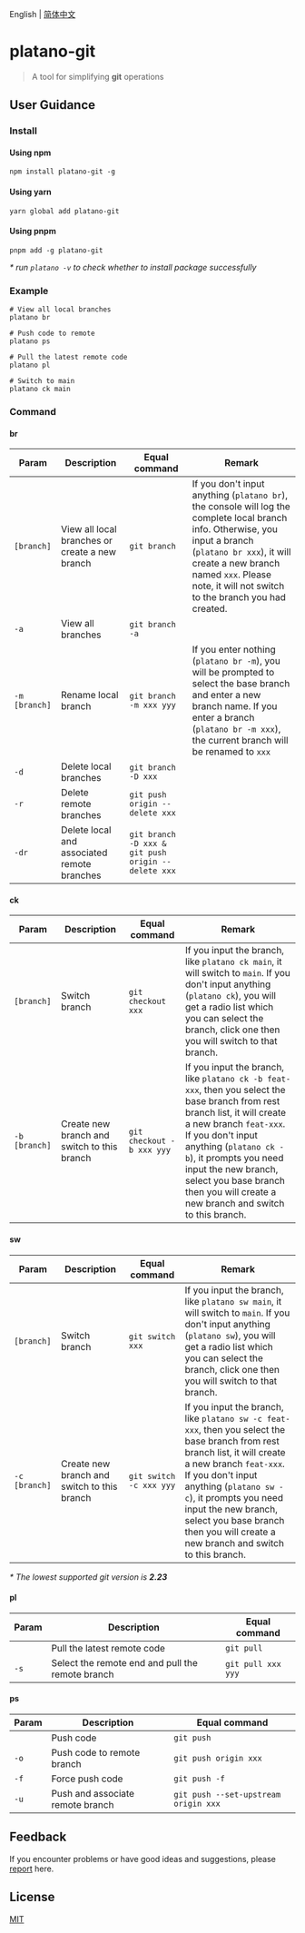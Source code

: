 English | [简体中文](README.zh-CN.md)

# platano-git

> A tool for simplifying **git** operations

## User Guidance

### Install

#### Using npm

```shell
npm install platano-git -g
```

#### Using yarn

```shell
yarn global add platano-git
```

#### Using pnpm

```shell
pnpm add -g platano-git
```

_\* run `platano -v` to check whether to install package successfully_

### Example

```shell
# View all local branches
platano br

# Push code to remote
platano ps

# Pull the latest remote code
platano pl

# Switch to main
platano ck main
```

### Command

#### br

| Param | Description | Equal command | Remark |
| --- | --- | --- | --- |
| `[branch]` | View all local branches or create a new branch | `git branch` | If you don't input anything (`platano br`), the console will log the complete local branch info. Otherwise, you input a branch (`platano br xxx`), it will create a new branch named `xxx`. Please note, it will not switch to the branch you had created. |
| `-a` | View all branches | `git branch -a` |
| `-m [branch]` | Rename local branch | `git branch -m xxx yyy` | If you enter nothing (`platano br -m`), you will be prompted to select the base branch and enter a new branch name. If you enter a branch (`platano br -m xxx`), the current branch will be renamed to `xxx` |
| `-d` | Delete local branches | `git branch -D xxx` |
| `-r` | Delete remote branches | `git push origin --delete xxx` |
| `-dr` | Delete local and associated remote branches | `git branch -D xxx & git push origin --delete xxx` |

#### ck

| Param | Description | Equal command | Remark |
| --- | --- | --- | --- |
| `[branch]` | Switch branch | `git checkout xxx` | If you input the branch, like `platano ck main`, it will switch to `main`. If you don't input anything (`platano ck`), you will get a radio list which you can select the branch, click one then you will switch to that branch. |
| `-b [branch]` | Create new branch and switch to this branch | `git checkout -b xxx yyy` | If you input the branch, like `platano ck -b feat-xxx`, then you select the base branch from rest branch list, it will create a new branch `feat-xxx`. If you don't input anything (`platano ck -b`), it prompts you need input the new branch, select you base branch then you will create a new branch and switch to this branch. |

#### sw

| Param | Description | Equal command | Remark |
| --- | --- | --- | --- |
| `[branch]` | Switch branch | `git switch xxx` | If you input the branch, like `platano sw main`, it will switch to `main`. If you don't input anything (`platano sw`), you will get a radio list which you can select the branch, click one then you will switch to that branch. |
| `-c [branch]` | Create new branch and switch to this branch | `git switch -c xxx yyy` | If you input the branch, like `platano sw -c feat-xxx`, then you select the base branch from rest branch list, it will create a new branch `feat-xxx`. If you don't input anything (`platano sw -c`), it prompts you need input the new branch, select you base branch then you will create a new branch and switch to this branch. |

_\* The lowest supported git version is **2.23**_


#### pl

| Param | Description | Equal command |  
| --- | --- | --- | 
| ` ` | Pull the latest remote code | `git pull` | 
| `-s` | Select the remote end and pull the remote branch | `git pull xxx yyy` | 

#### ps

| Param | Description | Equal command |  
| --- | --- | --- | 
| ` ` | Push code | `git push` | 
| `-o` | Push code to remote branch | `git push origin xxx` | 
| `-f` | Force push code | `git push -f` | 
| `-u` | Push and associate remote branch | `git push --set-upstream origin xxx` | 


## Feedback

If you encounter problems or have good ideas and suggestions, please [report](https://github.com/chouchouji/platano-git/issues) here.

## License

[MIT](LICENCE)